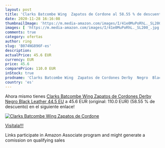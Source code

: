 ```yaml
---
layout: post
title: 'Clarks Batcombe Wing  Zapatos de Cordone al 58.55 % de descuento'
date: 2020-11-28 16:16:08
thumbnailImage: 'https://m.media-amazon.com/images/I/41e0MuPoRhL._SL200_.jpg'
images: [ 'https://m.media-amazon.com/images/I/41e0MuPoRhL._SL200_.jpg' ]
comments: true
category: ofertas
author: ring
slug: 'B074NG896F-es'
description:
actualPrice: 45.6 EUR
currency: EUR
price: 45.6
comparePrice: 110.0 EUR
inStock: true
prodname: 'Clarks Batcombe Wing  Zapatos de Cordones Derby  Negro  Black Leather   44.5 EU'
country: 'es'
---
```


Ahora mismo tienes [Clarks Batcombe Wing  Zapatos de Cordones Derby  Negro  Black Leather   44.5 EU](https://www.amazon.es/dp/B074NG896F/?tag=tolees-21) a 45.6 EUR (original: 110.0 EUR) (58.55 %  de descuento) en el siguiente enlace!

[![Clarks Batcombe Wing  Zapatos de Cordone](https://m.media-amazon.com/images/I/41e0MuPoRhL._SL200_.jpg)](https://www.amazon.es/dp/B074NG896F/?tag=tolees-21)

[Visítala!!!](https://www.amazon.es/dp/B074NG896F/?tag=tolees-21)

Links participate in Amazon Associate program and might generate a comission on qualifying sales
